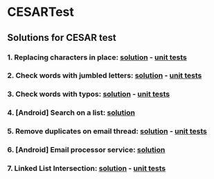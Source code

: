 # CESARTest
## Solutions for CESAR test

### 1. Replacing characters in place: [solution](https://github.com/victorlsn/CESARTest/blob/master/questions1-4/src/main/java/br/com/victorlsn/questions1_4/Questions.java) - [unit tests](https://github.com/victorlsn/CESARTest/blob/master/questions1-4/src/test/java/br/com/victorlsn/questions1_4/QuestionsUnitTest.java)

### 2. Check words with jumbled letters: [solution](https://github.com/victorlsn/CESARTest/blob/master/questions1-4/src/main/java/br/com/victorlsn/questions1_4/Questions.java) - [unit tests](https://github.com/victorlsn/CESARTest/blob/master/questions1-4/src/test/java/br/com/victorlsn/questions1_4/QuestionsUnitTest.java)

### 3. Check words with typos: [solution](https://github.com/victorlsn/CESARTest/blob/master/questions1-4/src/main/java/br/com/victorlsn/questions1_4/Questions.java) - [unit tests](https://github.com/victorlsn/CESARTest/blob/master/questions1-4/src/test/java/br/com/victorlsn/questions1_4/QuestionsUnitTest.java)

### 4. [Android] Search on a list: [solution](https://github.com/victorlsn/CESARTest/blob/master/questions1-4/src/main/java/br/com/victorlsn/questions1_4/Questions.java)

### 5. Remove duplicates on email thread: [solution](https://github.com/victorlsn/CESARTest/blob/master/questions5-7/src/main/java/br/com/victorlsn/questions5_7/Questions.java) - [unit tests](https://github.com/victorlsn/CESARTest/blob/master/questions5-7/src/test/java/br/com/victorlsn/questions5_7/QuestionsUnitTest.java)

### 6. [Android] Email processor service: [solution](https://github.com/victorlsn/CESARTest/blob/master/questions5-7/src/main/java/br/com/victorlsn/questions5_7/service/EmailService.java)

### 7. Linked List Intersection: [solution](https://github.com/victorlsn/CESARTest/blob/master/questions5-7/src/main/java/br/com/victorlsn/questions5_7/Questions.java) - [unit tests](https://github.com/victorlsn/CESARTest/blob/master/questions5-7/src/test/java/br/com/victorlsn/questions5_7/QuestionsUnitTest.java)
